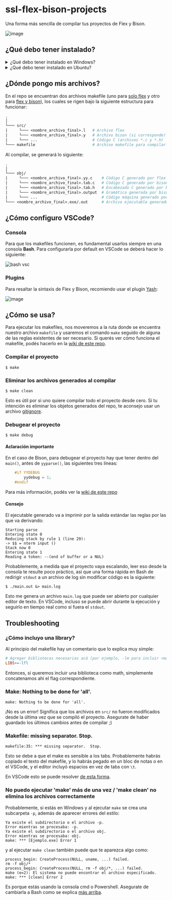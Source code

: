 # ssl-flex-bison-projects
Una forma más sencilla de compilar tus proyectos de Flex y Bison.

![image](https://user-images.githubusercontent.com/39303639/111651339-e5a4ad00-87e4-11eb-99af-a479b7ed5068.png)

## ¿Qué debo tener instalado?

<details>
<summary>
¿Qué debo tener instalado en Windows?        
</summary>
    
1. [MinGW y GCC](../../wiki/Instalacion-de-MinGW) con las variables de entorno incluidas.

2. Los siguientes programas de GnuWin32 (la opción que dice "Complete package, except sources") instalado en una carpeta SIN ESPACIOS (puede ser, al igual que para MinGW, `C:\GnuWin32`). Las variables de entorno deben apuntar hacia la subcarpeta `bin` (ej: `C:\GnuWin32\bin`):
    - Flex: http://gnuwin32.sourceforge.net/packages/flex.htm
    - Bison: http://gnuwin32.sourceforge.net/packages/bison.htm
    - Make: http://gnuwin32.sourceforge.net/packages/make.htm

3. Crear una nueva variable de entorno llamada `LIBRARY_PATH` y asignarle como valor la ruta hacia la subcarpeta `lib` (ej: `C:\GnuWin32\lib`) [para que GCC encuentre las bibliotecas de Flex y Bison](https://gcc.gnu.org/onlinedocs/gcc/Environment-Variables.html).

![image](https://user-images.githubusercontent.com/39303639/113922291-828fb000-97bd-11eb-8142-9822bd635523.png)

4. Una consola Bash, que puede ser la que viene con [Git](https://git-scm.com/downloads)

</details>

<details>
<summary>
¿Qué debo tener instalado en Ubuntu?
</summary>

Make y gcc vienen instalados en forma nativa, se puede averiguar con el flag `--version`:
```
$ gcc --version
$ make --version
```
En el caso de Flex y Bison, se pueden obtener con el gestor de paquetes `apt-get`:

```
$ sudo apt-get install libfl-dev
$ sudo apt-get install libbison-dev
```

</details>

## ¿Dónde pongo mis archivos?

En el repo se encuentran dos archivos makefile (uno para [solo flex](flex/makefile) y otro para [flex y bison](bison/makefile)), los cuales se rigen bajo la siguiente estructura para funcionar:

```makefile
.
│
└─── src/  
|     └─── <nombre_archivo_final>.l   # Archivo flex
|     └─── <nombre_archivo_final>.y   # Archivo bison (si corresponde)
|     └─── ...                        # Código C (archivos *.c y *.h)
└─── makefile                         # Archivo makefile para compilar el proyecto
```

Al compilar, se generará lo siguiente:
```makefile
.
│
└─── obj/  
|     └─── <nombre_archivo_final>.yy.c    # Código C generado por flex
|     └─── <nombre_archivo_final>.tab.c   # Código C generado por bison (si corresponde)
|     └─── <nombre_archivo_final>.tab.h   # Encabezado C generado por bison (si corresponde)
|     └─── <nombre_archivo_final>.output  # Gramática generada por bison (si corresponde)
|     └─── ...                            # Código máquina generado por gcc (archivos *.o)
└─── <nombre_archivo_final>.exe/.out      # Archivo ejecutable generado por gcc
```

## ¿Cómo configuro VSCode?

### Consola

Para que los makefiles funcionen, es fundamental usarlos siempre en una consola **Bash**. Para configurarla por default en VSCode se deberá hacer lo siguiente:

![bash vsc](https://i.imgur.com/w3rKAl4.gif)

### Plugins

Para resaltar la sintaxis de Flex y Bison, recomiendo usar el plugin [Yash](https://marketplace.visualstudio.com/items?itemName=daohong-emilio.yash):

![image](https://user-images.githubusercontent.com/39303639/113889033-3d598700-9799-11eb-982b-a0283d9a10a0.png)

## ¿Cómo se usa?

Para ejecutar los makefiles, nos moveremos a la ruta donde se encuentra nuestro archivo `makefile` y usaremos el comando `make` seguido de alguna de las reglas existentes de ser necesario. Si querés ver cómo funciona el makefile, podés hacerlo en la [wiki de este repo](../../wiki).

### Compilar el proyecto
```
$ make
```
### Eliminar los archivos generados al compilar
```
$ make clean
```
Esto es útil por si uno quiere compilar todo el proyecto desde cero. Si tu intención es eliminar los objetos generados del repo, te aconsejo usar un archivo [gitignore](flex/.gitignore).

### Debugear el proyecto

```
$ make debug
```
#### Aclaración importante

En el caso de Bison, para debugear el proyecto hay que tener dentro del `main()`, antes de `yyparse()`, las siguientes tres líneas:
```c
    #if YYDEBUG
        yydebug = 1;
    #endif
```
Para más información, podés ver la [wiki de este repo](../../wiki#)

#### Consejo

El ejecutable generado va a imprimir por la salida estándar las reglas por las que va derivando:
```
Starting parse
Entering state 0
Reducing stack by rule 1 (line 29):
-> $$ = nterm input ()
Stack now 0
Entering state 1
Reading a token: --(end of buffer or a NUL)
```

Probablemente, a medida que el proyecto vaya escalando, leer eso desde la consola te resulte poco práctico, así que una forma rápida en Bash de redirigir `stdout` a un archivo de log sin modificar código es la siguiente:
```
$ ./main.out &> main.log
```
Esto me genera un archivo `main.log` que puede ser abierto por cualquier editor de texto. En VSCode, incluso se puede abrir durante la ejecución y seguirlo en tiempo real como si fuera el `stdout`.

## Troubleshooting

### ¿Cómo incluyo una library?

Al principio del makefile hay un comentario que lo explica muy simple:
```makefile
# Agregar bibliotecas necesarias acá (por ejemplo, -lm para incluir <math.h>)
LIBS+=-lfl
```
Entonces, si queremos incluir una biblioteca como math, simplemente concatenamos ahí el flag correspondiente.

### Make: Nothing to be done for 'all'.

```
make: Nothing to be done for 'all'.
```

¡No es un error! Significa que los archivos en `src/` no fueron modificados desde la última vez que se compiló el proyecto. Asegurate de haber guardado los últimos cambios antes de compilar ;)

### Makefile: missing separator. Stop.

```
makefile:35: *** missing separator.  Stop.
```

Esto se debe a que el make es sensible a los tabs. Probablemente habrás copiado el texto del makefile, y lo habrás pegado en un bloc de notas o en el VSCode, y el editor incluyó espacios en vez de tabs con `\t`.

En VSCode esto se puede resolver [de esta forma](https://stackoverflow.com/a/38083525/14089741).

### No puedo ejecutar 'make' más de una vez / 'make clean' no elimina los archivos correctamente

Probablemente, si estás en Windows y al ejecutar `make` se crea una subcarpeta `-p`, además de aparecer errores del estilo:
```
Ya existe el subdirectorio o el archivo -p.
Error mientras se procesaba: -p.
Ya existe el subdirectorio o el archivo obj.
Error mientras se procesaba: obj.
make: *** [Ejemplo.exe] Error 1
```
y al ejecutar `make clean` también puede que te aparezca algo como:
```
process_begin: CreateProcess(NULL, uname, ...) failed.
rm -f obj/*
process_begin: CreateProcess(NULL, rm -f obj/*, ...) failed.
make (e=2): El sistema no puede encontrar el archivo especificado.
make: *** [clean] Error 2
```
Es porque estás usando la consola cmd o Powershell. Asegurate de cambiarla a Bash como se explica [más arriba](#consola).
